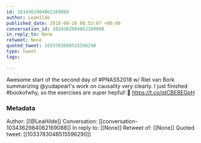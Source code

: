 ```yaml
---
id: 1034362984062169088
author: LeaHilde
published_date: 2018-08-28 08:52:07 +00:00
conversation_id: 1034362984062169088
in_reply_to: None
retweet: None
quoted_tweet: 1033783048515596290
type: tweet
tags:

---
```


Awesome start of the second day of #PNASS2018 w/ Riet van Bork summarizing @yudapearl's work on causality very clearly. I just finished #bookofwhy, so the exercises are super hepful! 🎉 https://t.co/qtCBE8EGpH

### Metadata

Author: [[@LeaHilde]]
Conversation: [[conversation-1034362984062169088]]
In reply to: [[None]]
Retweet of: [[None]]
Quoted tweet: [[1033783048515596290]]
